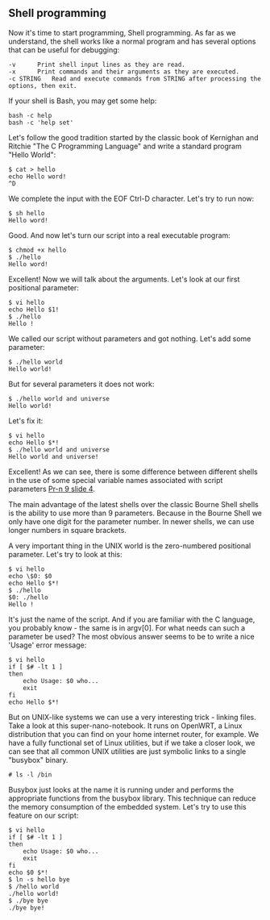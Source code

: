## Shell programming

Now it's time to start programming, Shell programming.  As far as we understand, the shell works like a normal program and has several options that can be useful for debugging: 
```
-v		Print shell input lines as they are read.
-x		Print commands and their arguments as they are executed.
-c STRING	Read and execute commands from STRING after processing the options, then exit.
```
If your shell is Bash, you may get some help:
```
bash -c help
bash -c 'help set'
```
Let's follow the good tradition started by the classic book of Kernighan and Ritchie "The C Programming Language" and write a standard program "Hello World":
```
$ cat > hello
echo Hello word!
^D
```
We complete the input with the EOF Ctrl-D character. Let's try to run now:
```
$ sh hello
Hello word!
```
Good.
And now let's turn our script into a real executable program:
```
$ chmod +x hello
$ ./hello 
Hello word!
```
Excellent! Now we will talk about the arguments. Let's look at our first positional parameter:
```
$ vi hello
echo Hello $1!
$ ./hello 
Hello !
```
We called our script without parameters and got nothing. Let's add some parameter:
```
$ ./hello world
Hello world!
```
But for several parameters it does not work:
```
$ ./hello world and universe
Hello world!
```
Let's fix it:
```
$ vi hello
echo Hello $*!
$ ./hello world and universe
Hello world and universe!
```
Excellent! As we can see, there is some difference between different shells in the use of some special variable names associated with script parameters [Pr-n 9 slide 4](http://sdn.ifmo.ru/education/courses/free-libre-and-open-source-software/lectures/lecture-9).

The main advantage of the latest shells over the classic Bourne Shell shells is the ability to use more than 9 parameters. Because in the Bourne Shell we only have one digit for the parameter number. In newer shells, we can use longer numbers in square brackets.

A very important thing in the UNIX world is the zero-numbered positional parameter. Let's try to look at this:
```
$ vi hello
echo \$0: $0
echo Hello $*!
$ ./hello 
$0: ./hello
Hello !
```
It's just the name of the script. And if you are familiar with the C language, you probably know - the same is in argv[0]. For what needs can such a parameter be used? The most obvious answer seems to be to write a nice 'Usage' error message:
```
$ vi hello
if [ $# -lt 1 ]
then
	echo Usage: $0 who...
	exit
fi
echo Hello $*!
```
But on UNIX-like systems we can use a very interesting trick - linking files. Take a look at this super-nano-notebook. It runs on OpenWRT, a Linux distribution that you can find on your home internet router, for example. We have a fully functional set of Linux utilities, but if we take a closer look, we can see that all common UNIX utilities are just symbolic links to a single "busybox" binary.
```
# ls -l /bin
```
Busybox just looks at the name it is running under and performs the appropriate functions from the busybox library. This technique can reduce the memory consumption of the embedded system. Let's try to use this feature on our script:

```
$ vi hello
if [ $# -lt 1 ]
then
	echo Usage: $0 who...
	exit
fi
echo $0 $*!
$ ln -s hello bye
$ /hello world
./hello world!
$ ./bye bye
./bye bye!
```





